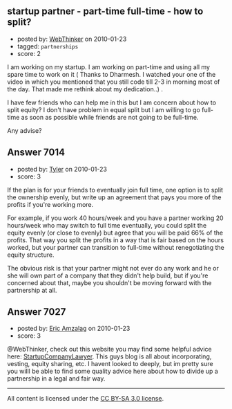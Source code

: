 ## startup partner - part-time full-time - how to split?

- posted by: [WebThinker](https://stackexchange.com/users/-1/506-webthinker) on 2010-01-23
- tagged: `partnerships`
- score: 2

I am working on my startup. I am working on part-time and using all my spare time to work on it ( Thanks to Dharmesh. I watched your one of the video in which you mentioned that you still code till 2-3 in morning most of the day. That made me rethink about my dedication..) . 

I have few friends who can help me in this but I am concern about how to split equity?  I don't have problem in  equal  split but I am willing to go full-time as soon as possible while friends are not going to be full-time. 

Any advise?


## Answer 7014

- posted by: [Tyler](https://stackexchange.com/users/-1/2343-tyler) on 2010-01-23
- score: 3

If the plan is for your friends to eventually join full time, one option is to split the ownership evenly, but write up an agreement that pays you more of the profits if you're working more.

For example, if you work 40 hours/week and you have a partner working 20 hours/week who may switch to full time eventually, you could split the equity evenly (or close to evenly) but agree that you will be paid 66% of the profits.  That way you split the profits in a way that is fair based on the hours worked, but your partner can transition to full-time without renegotiating the equity structure.

The obvious risk is that your partner might not ever do any work and he or she will own part of a company that they didn't help build, but if you're concerned about that, maybe you shouldn't be moving forward with the partnership at all.


## Answer 7027

- posted by: [Eric Amzalag](https://stackexchange.com/users/-1/2302-eric-amzalag) on 2010-01-23
- score: 3

<p>@WebThinker, check out this website you may find some helpful advice here: 
<a href="http://www.startupcompanylawyer.com/" rel="nofollow">StartupCompanyLawyer</a>.
This guys blog is all about incorporating, vesting, equity sharing, etc. I havent looked to deeply, but im pretty sure you willl be able to find some quality advice here about how to divide up a partnership in a legal and fair way.</p>




---

All content is licensed under the [CC BY-SA 3.0 license](https://creativecommons.org/licenses/by-sa/3.0/).
